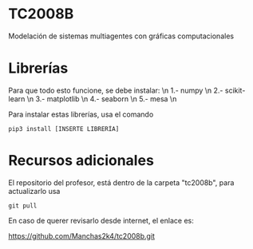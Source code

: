 # TC2008B
Modelación de sistemas multiagentes con gráficas computacionales 

# Librerías

Para que todo esto funcione, se debe instalar: \n
1.- numpy \n
2.- scikit-learn \n
3.- matplotlib \n
4.- seaborn \n
5.- mesa \n

Para instalar estas librerías, usa el comando

```
pip3 install [INSERTE LIBRERÍA]
```

# Recursos adicionales

El repositorio del profesor, está dentro de la carpeta "tc2008b", para actualizarlo usa

```
git pull
```

En caso de querer revisarlo desde internet, el enlace es:

https://github.com/Manchas2k4/tc2008b.git


